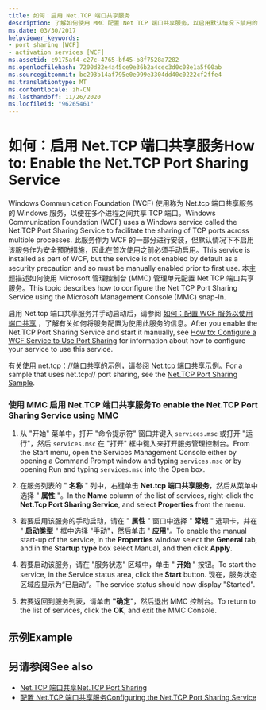 ```yaml
---
title: 如何：启用 Net.TCP 端口共享服务
description: 了解如何使用 MMC 配置 Net TCP 端口共享服务，以启用默认情况下禁用的 Net.tcp。
ms.date: 03/30/2017
helpviewer_keywords:
- port sharing [WCF]
- activation services [WCF]
ms.assetid: c9175af4-c27c-4765-bf45-b8f7528a7282
ms.openlocfilehash: 7200d82e4a45ce9e36b2a4cec3d0c08e1a5f00ab
ms.sourcegitcommit: bc293b14af795e0e999e3304dd40c0222cf2ffe4
ms.translationtype: MT
ms.contentlocale: zh-CN
ms.lasthandoff: 11/26/2020
ms.locfileid: "96265461"
---
```

# <a name="how-to-enable-the-nettcp-port-sharing-service"></a><span data-ttu-id="321c5-103">如何：启用 Net.TCP 端口共享服务</span><span class="sxs-lookup"><span data-stu-id="321c5-103">How to: Enable the Net.TCP Port Sharing Service</span></span>

<span data-ttu-id="321c5-104">Windows Communication Foundation (WCF) 使用称为 Net.tcp 端口共享服务的 Windows 服务，以便在多个进程之间共享 TCP 端口。</span><span class="sxs-lookup"><span data-stu-id="321c5-104">Windows Communication Foundation (WCF) uses a Windows service called the Net.TCP Port Sharing Service to facilitate the sharing of TCP ports across multiple processes.</span></span> <span data-ttu-id="321c5-105">此服务作为 WCF 的一部分进行安装，但默认情况下不启用该服务作为安全预防措施，因此在首次使用之前必须手动启用。</span><span class="sxs-lookup"><span data-stu-id="321c5-105">This service is installed as part of WCF, but the service is not enabled by default as a security precaution and so must be manually enabled prior to first use.</span></span> <span data-ttu-id="321c5-106">本主题描述如何使用 Microsoft 管理控制台 (MMC) 管理单元配置 Net TCP 端口共享服务。</span><span class="sxs-lookup"><span data-stu-id="321c5-106">This topic describes how to configure the Net TCP Port Sharing Service using the Microsoft Management Console (MMC) snap-In.</span></span>  
  
 <span data-ttu-id="321c5-107">启用 Net.tcp 端口共享服务并手动启动后，请参阅 [如何：配置 WCF 服务以使用端口共享](how-to-configure-a-wcf-service-to-use-port-sharing.md) ，了解有关如何将服务配置为使用此服务的信息。</span><span class="sxs-lookup"><span data-stu-id="321c5-107">After you enable the Net.TCP Port Sharing Service and start it manually, see [How to: Configure a WCF Service to Use Port Sharing](how-to-configure-a-wcf-service-to-use-port-sharing.md) for information about how to configure your service to use this service.</span></span>  
  
 <span data-ttu-id="321c5-108">有关使用 net.tcp：//端口共享的示例，请参阅 [Net.tcp 端口共享示例](../samples/net-tcp-port-sharing-sample.md)。</span><span class="sxs-lookup"><span data-stu-id="321c5-108">For a sample that uses net.tcp:// port sharing, see the [Net.TCP Port Sharing Sample](../samples/net-tcp-port-sharing-sample.md).</span></span>  
  
### <a name="to-enable-the-nettcp-port-sharing-service-using-mmc"></a><span data-ttu-id="321c5-109">使用 MMC 启用 Net.TCP 端口共享服务</span><span class="sxs-lookup"><span data-stu-id="321c5-109">To enable the Net.TCP Port Sharing Service using MMC</span></span>  
  
1. <span data-ttu-id="321c5-110">从 "开始" 菜单中，打开 "命令提示符" 窗口并键入 `services.msc` 或打开 "运行"，然后 `services.msc` 在 "打开" 框中键入来打开服务管理控制台。</span><span class="sxs-lookup"><span data-stu-id="321c5-110">From the Start menu, open the Services Management Console either by opening a Command Prompt window and typing `services.msc` or by opening Run and typing `services.msc` into the Open box.</span></span>  
  
2. <span data-ttu-id="321c5-111">在服务列表的 " **名称** " 列中，右键单击 **Net.tcp 端口共享服务**，然后从菜单中选择 " **属性** "。</span><span class="sxs-lookup"><span data-stu-id="321c5-111">In the **Name** column of the list of services, right-click the **Net.Tcp Port Sharing Service**, and select **Properties** from the menu.</span></span>  
  
3. <span data-ttu-id="321c5-112">若要启用该服务的手动启动，请在 " **属性** " 窗口中选择 " **常规** " 选项卡，并在 " **启动类型** " 框中选择 "手动"，然后单击 " **应用**"。</span><span class="sxs-lookup"><span data-stu-id="321c5-112">To enable the manual start-up of the service, in the **Properties** window select the **General** tab, and in the **Startup type** box select Manual, and then click **Apply**.</span></span>  
  
4. <span data-ttu-id="321c5-113">若要启动该服务，请在 "服务状态" 区域中，单击 " **开始** " 按钮。</span><span class="sxs-lookup"><span data-stu-id="321c5-113">To start the service,  in the Service status area, click the **Start** button.</span></span> <span data-ttu-id="321c5-114">现在，服务状态区域应显示为“已启动”。</span><span class="sxs-lookup"><span data-stu-id="321c5-114">The service status should now display "Started".</span></span>  
  
5. <span data-ttu-id="321c5-115">若要返回到服务列表，请单击 **"确定**"，然后退出 MMC 控制台。</span><span class="sxs-lookup"><span data-stu-id="321c5-115">To return to the list of services, click the **OK**, and exit the MMC Console.</span></span>  
  
## <a name="example"></a><span data-ttu-id="321c5-116">示例</span><span class="sxs-lookup"><span data-stu-id="321c5-116">Example</span></span>  
  
## <a name="see-also"></a><span data-ttu-id="321c5-117">另请参阅</span><span class="sxs-lookup"><span data-stu-id="321c5-117">See also</span></span>

- [<span data-ttu-id="321c5-118">Net.TCP 端口共享</span><span class="sxs-lookup"><span data-stu-id="321c5-118">Net.TCP Port Sharing</span></span>](net-tcp-port-sharing.md)
- [<span data-ttu-id="321c5-119">配置 Net.TCP 端口共享服务</span><span class="sxs-lookup"><span data-stu-id="321c5-119">Configuring the Net.TCP Port Sharing Service</span></span>](configuring-the-net-tcp-port-sharing-service.md)
